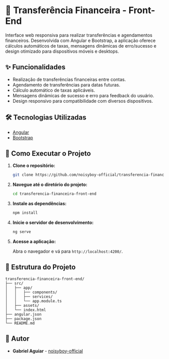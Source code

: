 # 💸 Transferência Financeira - Front-End

Interface web responsiva para realizar transferências e agendamentos financeiros. Desenvolvida com Angular e Bootstrap, a aplicação oferece cálculos automáticos de taxas, mensagens dinâmicas de erro/sucesso e design otimizado para dispositivos móveis e desktops.

## ✨ Funcionalidades

* Realização de transferências financeiras entre contas.
* Agendamento de transferências para datas futuras.
* Cálculo automático de taxas aplicáveis.
* Mensagens dinâmicas de sucesso e erro para feedback do usuário.
* Design responsivo para compatibilidade com diversos dispositivos.

## 🛠️ Tecnologias Utilizadas

* [Angular](https://angular.io/)
* [Bootstrap](https://getbootstrap.com/)

## 🚀 Como Executar o Projeto

1. **Clone o repositório:**

   ```bash
   git clone https://github.com/noisyboy-official/transferencia-financeira-front-end.git
   ```



2. **Navegue até o diretório do projeto:**

   ```bash
   cd transferencia-financeira-front-end
   ```



3. **Instale as dependências:**

   ```bash
   npm install
   ```



4. **Inicie o servidor de desenvolvimento:**

   ```bash
   ng serve
   ```



5. **Acesse a aplicação:**

   Abra o navegador e vá para `http://localhost:4200/`.

## 📁 Estrutura do Projeto

```
transferencia-financeira-front-end/
├── src/
│   ├── app/
│   │   ├── components/
│   │   ├── services/
│   │   └── app.module.ts
│   ├── assets/
│   └── index.html
├── angular.json
├── package.json
└── README.md
```

## 👤 Autor

* **Gabriel Aguiar** - [noisyboy-official](https://github.com/noisyboy-official)